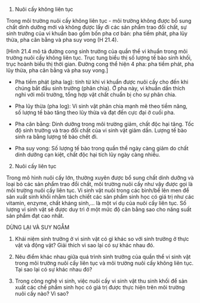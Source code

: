 1. Nuôi cấy không liên tục

Trong môi trường nuôi cấy không liên tục - môi trường không được bổ sung chất dinh dưỡng mới và không được lấy đi các sản phẩm trao đổi chất, sự sinh trưởng của vi khuẩn bao gồm bốn pha cơ bản: pha tiềm phát, pha lũy thừa, pha cân bằng và pha suy vong (H 21.4).

[Hình 21.4 mô tả đường cong sinh trưởng của quần thể vi khuẩn trong môi trường nuôi cấy không liên tục. Trục tung biểu thị số lượng tế bào sinh khối, trục hoành biểu thị thời gian. Đường cong thể hiện 4 pha: pha tiềm phát, pha lũy thừa, pha cân bằng và pha suy vong.]

- Pha tiềm phát (pha lag): tính từ khi vi khuẩn được nuôi cấy cho đến khi chúng bắt đầu sinh trưởng (phân chia). Ở pha này, vi khuẩn dần thích nghi với môi trường, tổng hợp vật chất chuẩn bị cho sự phân chia.

- Pha lũy thừa (pha log): Vi sinh vật phân chia mạnh mẽ theo tiềm năng, số lượng tế bào tăng theo lũy thừa và đạt đến cực đại ở cuối pha.

- Pha cân bằng: Dinh dưỡng trong môi trường giảm, chất độc hại tăng. Tốc độ sinh trưởng và trao đổi chất của vi sinh vật giảm dần. Lượng tế bào sinh ra bằng lượng tế bào chết đi.

- Pha suy vong: Số lượng tế bào trong quần thể ngày càng giảm do chất dinh dưỡng cạn kiệt, chất độc hại tích lũy ngày càng nhiều.

2. Nuôi cấy liên tục

Trong mô hình nuôi cấy lớn, thường xuyên được bổ sung chất dinh dưỡng và loại bỏ các sản phẩm trao đổi chất, môi trường nuôi cấy như vậy được gọi là môi trường nuôi cấy liên tục. Vi sinh vật nuôi trong các bình/bể lên men để sản xuất sinh khối nhằm tách chiết các sản phẩm sinh học có giá trị như các vitamin, enzyme, chất kháng sinh,... là một ví dụ của nuôi cấy liên tục. Số lượng vi sinh vật sẽ được duy trì ở một mức độ cân bằng sao cho năng suất sản phẩm đạt cao nhất.

DỪNG LẠI VÀ SUY NGẪM

1. Khái niệm sinh trưởng ở vi sinh vật có gì khác so với sinh trưởng ở thực vật và động vật? Giải thích vì sao lại có sự khác nhau đó.

2. Nêu điểm khác nhau giữa quá trình sinh trưởng của quần thể vi sinh vật trong môi trường nuôi cấy liên tục và môi trường nuôi cấy không liên tục. Tại sao lại có sự khác nhau đó?

3. Trong công nghệ vi sinh, việc nuôi cấy vi sinh vật thu sinh khối để sản xuất các chế phẩm sinh học có giá trị được thực hiện trên môi trường nuôi cấy nào? Vì sao?